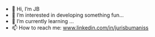 - 👋 Hi, I’m JB
- 👀 I’m interested in developing something fun...
- 🌱 I’m currently learning ...
- 📫 How to reach me: www.linkedin.com/in/jurisbumaniss

